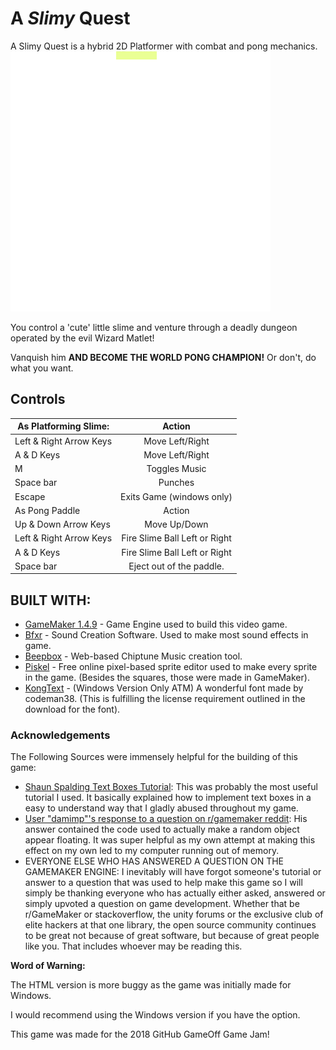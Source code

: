 # A *Slimy* Quest
A Slimy Quest is a hybrid 2D Platformer with combat and pong mechanics. 
![Your browser doesn't support Gifs](https://raw.githubusercontent.com/MilanDonhowe/HybridAdventure/master/sprites/gifs/playerREADME%20(1).gif)


You control a 'cute' little slime and venture through a deadly dungeon operated by the evil Wizard Matlet!  

Vanquish him **AND BECOME THE WORLD PONG CHAMPION!**  Or don't,  do what you want.

## Controls

|As Platforming Slime:|	Action|
|---------------------|:------:|
|Left & Right Arrow Keys|	Move Left/Right|
|A & D Keys	|Move Left/Right|
|M	| Toggles Music|
|Space bar|	Punches|
|Escape	|Exits Game (windows only)|
|As Pong Paddle|	Action|
|Up & Down Arrow Keys|	Move Up/Down|
|Left & Right Arrow Keys|	Fire Slime Ball Left or Right|
|A & D Keys	|Fire Slime Ball Left or Right|
|Space bar	|Eject out of the paddle.|




## BUILT WITH:
* [GameMaker 1.4.9](https://www.yoyogames.com/gamemaker) - Game Engine used to build this video game.
* [Bfxr](https://www.bfxr.net/) - Sound Creation Software.  Used to make most sound effects in game.
* [Beepbox](https://www.beepbox.co/) - Web-based Chiptune Music creation tool.
* [Piskel](https://www.piskelapp.com/) - Free online pixel-based sprite editor used to make every sprite in the game.  (Besides the squares, those were made in GameMaker).
* [KongText](http://www.zone38.net/font/#kongtext) - (Windows Version Only ATM) A wonderful font made by codeman38.  (This is fulfilling the license requirement outlined in the download for the font). 


### Acknowledgements
The Following Sources were immensely helpful for the building of this game:

* [Shaun Spalding Text Boxes Tutorial](https://www.youtube.com/watch?v=HdJ0ZUIs-AI): This was probably the most useful tutorial I used.  It basically explained how to implement text boxes in a easy to understand way that I gladly abused throughout my game.
* [User "damimp"'s response to a question on r/gamemaker reddit](https://www.reddit.com/r/gamemaker/comments/4d971s/help_how_do_i_make_an_object_float/): His answer contained the code used to actually make a random object appear floating.  It was super helpful as my own attempt at making this effect on my own led to my computer running out of memory.
* EVERYONE ELSE WHO HAS ANSWERED A QUESTION ON THE GAMEMAKER ENGINE: I inevitably will have forgot someone's tutorial or answer to a question that was used to help make this game so I will simply be thanking everyone who has actually either asked, answered or simply upvoted a question on game development.  Whether that be r/GameMaker or stackoverflow, the unity forums or the exclusive club of elite hackers at that one library, the open source community continues to be great not because of great software, but because of great people like you.  That includes whoever may be reading this.


**Word of Warning:**


The HTML version is more buggy as the game was initially made for Windows.  

I would recommend using the Windows version if you have the option.


This game was made for the 2018 GitHub GameOff Game Jam!



